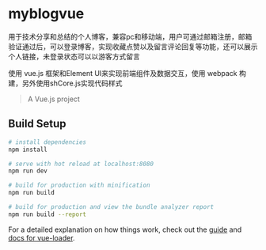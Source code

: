 # myblogvue

用于技术分享和总结的个人博客，兼容pc和移动端，用户可通过邮箱注册，邮箱验证通过后，可以登录博客，实现收藏点赞以及留言评论回复等功能，还可以展示个人链接，未登录状态可以以游客方式留言

使用 vue.js 框架和Element UI来实现前端组件及数据交互，使用 webpack 构建，另外使用shCore.js实现代码样式

> A Vue.js project

## Build Setup

``` bash
# install dependencies
npm install

# serve with hot reload at localhost:8080
npm run dev

# build for production with minification
npm run build

# build for production and view the bundle analyzer report
npm run build --report
```

For a detailed explanation on how things work, check out the [guide](http://vuejs-templates.github.io/webpack/) and [docs for vue-loader](http://vuejs.github.io/vue-loader).
